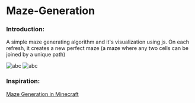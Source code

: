 # Maze-Generation

### Introduction:

A simple maze generating algorithm and it's visualization using js. On each refresh, it creates a new perfect maze (a maze where any two cells can be joined by a unique path)

![abc](https://github.com/Prsn617/Maze-Generation/tree/main/images/maze.png)
![abc](https://github.com/Prsn617/Maze-Generation/tree/main/images/maze2.png)

### Inspiration:

[Maze Generation in Minecraft](https://www.youtube.com/watch?v=uctN47p_KVk)
